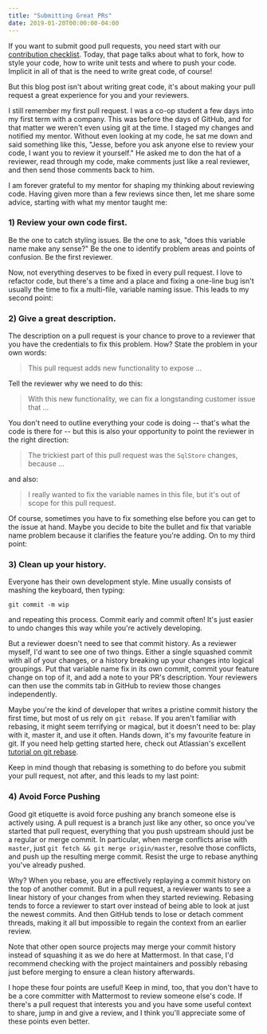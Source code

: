 ```yaml
---
title: "Submitting Great PRs"
date: 2019-01-20T00:00:00-04:00
---
```


If you want to submit good pull requests, you need start with our [contribution checklist](https://developers.mattermost.com/contribute/getting-started/contribution-checklist/). Today, that page talks about what to fork, how to style your code, how to write unit tests and where to push your code. Implicit in all of that is the need to write great code, of course!

But this blog post isn't about writing great code, it's about making your pull request a great experience for you and your reviewers.

I still remember my first pull request. I was a co-op student a few days into my first term with a company. This was before the days of GitHub, and for that matter we weren't even using git at the time. I staged my changes and notified my mentor. Without even looking at my code, he sat me down and said something like this, "Jesse, before you ask anyone else to review your code, I want you to review it yourself." He asked me to don the hat of a reviewer, read through my code, make comments just like a real reviewer, and then send those comments back to him.

I am forever grateful to my mentor for shaping my thinking about reviewing code. Having given more than a few reviews since then, let me share some advice, starting with what my mentor taught me:

### 1) Review your own code first.

Be the one to catch styling issues. Be the one to ask, "does this variable name make any sense?" Be the one to identify problem areas and points of confusion. Be the first reviewer.

Now, not everything deserves to be fixed in every pull request. I love to refactor code, but there's a time and a place and fixing a one-line bug isn't usually the time to fix a multi-file, variable naming issue. This leads to my second point:

### 2) Give a great description.

The description on a pull request is your chance to prove to a reviewer that you have the credentials to fix this problem. How? State the problem in your own words:

> This pull request adds new functionality to expose ...

Tell the reviewer why we need to do this:

> With this new functionality, we can fix a longstanding customer issue that ...

You don't need to outline everything your code is doing -- that's what the code is there for -- but this is also your opportunity to point the reviewer in the right direction:

> The trickiest part of this pull request was the `SqlStore` changes, because ...

and also:

> I really wanted to fix the variable names in this file, but it's out of scope for this pull request.

Of course, sometimes you have to fix something else before you can get to the issue at hand. Maybe you decide to bite the bullet and fix that variable name problem because it clarifies the feature you're adding. On to my third point:

### 3) Clean up your history.

Everyone has their own development style. Mine usually consists of mashing the keyboard, then typing:

    git commit -m wip

and repeating this process. Commit early and commit often! It's just easier to undo changes this way while you're actively developing.

But a reviewer doesn't need to see that commit history. As a reviewer myself, I'd want to see one of two things. Either a single squashed commit with all of your changes, or a history breaking up your changes into logical groupings. Put that variable name fix in its own commit, commit your feature change on top of it, and add a note to your PR's description. Your reviewers can then use the commits tab in GitHub to review those changes independently.

Maybe you're the kind of developer that writes a pristine commit history the first time, but most of us rely on `git rebase`. If you aren't familiar with rebasing, it might seem terrifying or magical, but it doesn't need to be: play with it, master it, and use it often. Hands down, it's my favourite feature in git. If you need help getting started here, check out Atlassian's excellent [tutorial on git rebase](https://www.atlassian.com/git/tutorials/rewriting-history/git-rebase).

Keep in mind though that rebasing is something to do before you submit your pull request, not after, and this leads to my last point:

### 4) Avoid Force Pushing

Good git etiquette is avoid force pushing any branch someone else is actively using. A pull request is a branch just like any other, so once you've started that pull request, everything that you push upstream should just be a regular or merge commit. In particular, when merge conflicts arise with `master`, just `git fetch && git merge origin/master`, resolve those conflicts, and push up the resulting merge commit. Resist the urge to rebase anything you've already pushed.

Why? When you rebase, you are effectively replaying a commit history on the top of another commit. But in a pull request, a reviewer wants to see a linear history of your changes from when they started reviewing. Rebasing tends to force a reviewer to start over instead of being able to look at just the newest commits. And then GitHub tends to lose or detach comment threads, making it all but impossible to regain the context from an earlier review.

Note that other open source projects may merge your commit history instead of squashing it as we do here at Mattermost. In that case, I'd recommend checking with the project maintainers and possibly rebasing just before merging to ensure a clean history afterwards.

I hope these four points are useful! Keep in mind, too, that you don't have to be a core committer with Mattermost to review someone else's code. If there's a pull request that interests you and you have some useful context to share, jump in and give a review, and I think you'll appreciate some of these points even better.
